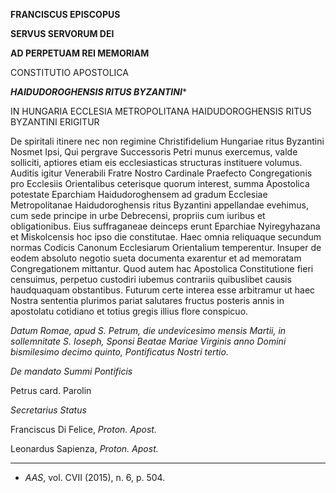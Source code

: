 **FRANCISCUS EPISCOPUS**

**SERVUS SERVORUM DEI**

**AD PERPETUAM REI MEMORIAM**

CONSTITUTIO APOSTOLICA

***HAIDUDOROGHENSIS RITUS BYZANTINI****

IN HUNGARIA ECCLESIA METROPOLITANA HAIDUDOROGHENSIS RITUS BYZANTINI ERIGITUR

De spiritali itinere nec non regimine Christifidelium Hungariae ritus Byzantini Nosmet Ipsi, Qui pergrave Successoris Petri munus exercemus, valde solliciti, aptiores etiam eis ecclesiasticas structuras instituere volumus. Auditis igitur Venerabili Fratre Nostro Cardinale Praefecto Congregationis pro Ecclesiis Orientalibus ceterisque quorum interest, summa Apostolica potestate Eparchiam Haidudoroghensem ad gradum Ecclesiae Metropolitanae Haidudoroghensis ritus Byzantini appellandae evehimus, cum sede principe in urbe Debrecensi, propriis cum iuribus et obligationibus. Eius suffraganeae deinceps erunt Eparchiae Nyiregyhazana et Miskolcensis hoc ipso die constitutae. Haec omnia reliquaque secundum normas Codicis Canonum Ecclesiarum Orientalium temperentur. Insuper de eodem absoluto negotio sueta documenta exarentur et ad memoratam Congregationem mittantur. Quod autem hac Apostolica Constitutione fieri censuimus, perpetuo custodiri iubemus contrariis quibuslibet causis haudquaquam obstantibus. Futurum certe interea esse arbitramur ut haec Nostra sententia plurimos pariat salutares fructus posteris annis in apostolatu cotidiano et totius gregis illius flore conspicuo.

*Datum Romae, apud S. Petrum, die undevicesimo mensis Martii, in sollemnitate S. Ioseph, Sponsi Beatae Mariae Virginis anno Domini bismilesimo decimo quinto, Pontificatus Nostri tertio.*

*De mandato Summi Pontificis*

Petrus card. Parolin

*Secretarius Status*

Franciscus Di Felice, *Proton. Apost.*

Leonardus Sapienza, *Proton. Apost.*

* * *

* *AAS*, vol. CVII (2015), n. 6, p. 504.